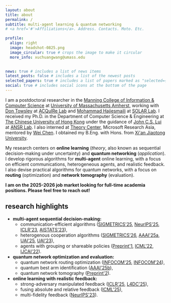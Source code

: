 ```yaml
---
layout: about
title: about
permalink: /
subtitle: multi-agent learning & quantum networking
# <a href='#'>Affiliations</a>. Address. Contacts. Moto. Etc.

profile:
  align: right
  image: headshot-0825.png
  image_circular: true # crops the image to make it circular
  more_info: xuchuangwang@umass.edu
    

news: true # includes a list of news items
latest_posts: false # includes a list of the newest posts
selected_papers: true # includes a list of papers marked as "selected={true}"
social: true # includes social icons at the bottom of the page
---
```


I am a postdoctoral researcher in the [Manning College of Information & Computer Science](https://www.cics.umass.edu/) at [University of Massachusetts Amherst](https://www.umass.edu/), working with [Don Towsley](https://www-net.cs.umass.edu/personnel/towsley.html) at [ACQuIRe Lab](https://acquire.cs.umass.edu/) and [Mohammad Hajiesmaili](https://groups.cs.umass.edu/hajiesmaili/) at [SOLAR Lab](https://solar.cs.umass.edu/).
I received my Ph.D. in the Department of Computer Science & Engineering at [The Chinese University of Hong Kong](https://www.cuhk.edu.hk/english/index.html) under the guidance of [John C.S. Lui](https://www.cse.cuhk.edu.hk/~cslui/) at [ANSR Lab](http://ansrlab.cse.cuhk.edu.hk/).
I also interned at [Theory Center](https://www.microsoft.com/en-us/research/group/msr-asia-theory-center/), Microsoft Research Asia, mentored by [Wei Chen](https://www.microsoft.com/en-us/research/people/weic/).
I obtained my B.Eng. with Hons. from [Xi'an Jiaotong University](https://en.xjtu.edu.cn/).

<!-- My current research focuses on **sequential decision-making under uncertainty**, aiming both to
deepen theoretical understanding of decision-making with **realistic feedback** and to enhance
practical performance in advanced application domains—especially **multi-agent** systems and
**quantum networks**.  -->

My research centers on **online learning** (*theory*, also known as sequential decision-making under uncertainty) and **quantum networking** (*application*). 
I develop rigorous algorithms for **multi-agent** online learning, with a focus on efficient communications, heterogeneous agents, and realistic feedback.
I also devise practical algorithms for quantum networks, with a focus on **routing** (optimization) and **network tomography** (evaluation).


<!-- **I am on the 2025-2026 job market looking for full-time academia positions. Please feel free to reach out!** -->

<span style="color: var(--global-theme-color); font-weight: bold;">I am on the 2025-2026 job market looking for full-time academia positions. Please feel free to reach out!</span>

## research highlights

- **multi-agent sequential decision-making:**
  - communication-efficient algorithms ([SIGMETRICS'25](https://dl.acm.org/doi/10.1145/3711696), [NeurIPS'25](https://xuchuangw.com), [ICLR'23](https://openreview.net/forum?id=QTXKTXJKIh), [AISTATS'23](https://proceedings.mlr.press/v206/chen23c)),
  - heterogenous cooperation algorithms ([SIGMETRICS'26](https://arxiv.org/abs/2502.08003), [AAAI'25a](https://ojs.aaai.org/index.php/AAAI/article/view/34143), [UAI'25](https://openreview.net/pdf?id=CaIlqE8AKU), [UAI'23](https://proceedings.mlr.press/v216/wang23a.html)),
  - agents with grouping or shareable policies ([Preprint'1](https://arxiv.org/abs/2507.15727), [ICML'22](https://proceedings.mlr.press/v162/wang22af), [IJCAI'22](https://www.ijcai.org/proceedings/2022/491)).
- **quantum network optimization and evaluation:**
  - quantum network routing optimization ([INFOCOM'25](https://www.arxiv.org/pdf/2506.12462), [INFOCOM'24](https://ieeexplore.ieee.org/document/10621263)),
  - quantum best arm identification ([AAAI'25b](https://ojs.aaai.org/index.php/AAAI/article/view/35432)),
  - quantum network tomography ([Preprint'2](https://arxiv.org/abs/2504.21549)).
- **online learning with realistic feedback:**
  - strong-adversary manipulated feedback ([ICLR'25](https://openreview.net/pdf?id=vOFx8HDcvF), [L4DC'25](https://arxiv.org/abs/2411.08167)),
  - fusing absolute and relative feedback ([ICML'25](https://arxiv.org/pdf/2504.15812)),
  - multi-fidelity feedback ([NeurIPS'23](https://proceedings.neurips.cc/paper_files/paper/2023/hash/64602b87c31db70a3ef060f6c5d5b01d-Abstract-Conference.html)).

